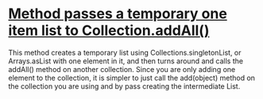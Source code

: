 # [Method passes a temporary one item list to Collection.addAll()](http://fb-contrib.sourceforge.net/bugdescriptions.html#LUI_USE_COLLECTION_ADD)

This method creates a temporary list using Collections.singletonList, or Arrays.asList with one
    	element in it, and then turns around and calls the addAll() method on another collection. Since you
    	are only adding one element to the collection, it is simpler to just call the add(object) method on
    	the collection you are using and by pass creating the intermediate List.